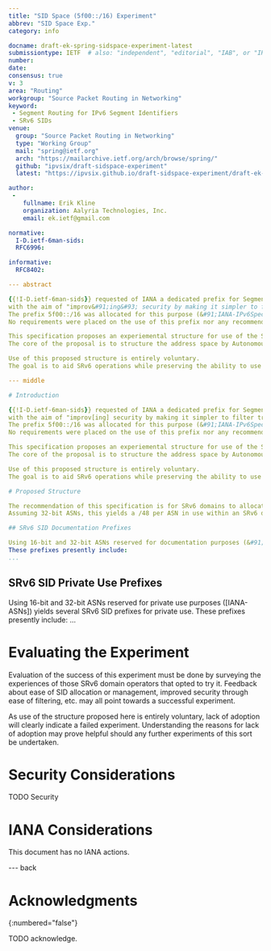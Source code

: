 ```yaml
---
title: "SID Space (5f00::/16) Experiment"
abbrev: "SID Space Exp."
category: info

docname: draft-ek-spring-sidspace-experiment-latest
submissiontype: IETF  # also: "independent", "editorial", "IAB", or "IRTF"
number:
date:
consensus: true
v: 3
area: "Routing"
workgroup: "Source Packet Routing in Networking"
keyword:
 - Segment Routing for IPv6 Segment Identifiers
 - SRv6 SIDs
venue:
  group: "Source Packet Routing in Networking"
  type: "Working Group"
  mail: "spring@ietf.org"
  arch: "https://mailarchive.ietf.org/arch/browse/spring/"
  github: "ipvsix/draft-sidspace-experiment"
  latest: "https://ipvsix.github.io/draft-sidspace-experiment/draft-ek-spring-sidspace-experiment.html"

author:
 -
    fullname: Erik Kline
    organization: Aalyria Technologies, Inc.
    email: ek.ietf@gmail.com

normative:
  I-D.ietf-6man-sids:
  RFC6996:

informative:
  RFC8402:

--- abstract

{{!I-D.ietf-6man-sids}} requested of IANA a dedicated prefix for Segment Routing over IPv6 {{?RFC8402}} Segment Identifiers (SRv6 SIDs),
with the aim of "improv&#91;ing&#93; security by making it simpler to filter traffic at the edge of the SR domains."
The prefix 5f00::/16 was allocated for this purpose (&#91;IANA-IPv6Special&#93;).
No requirements were placed on the use of this prefix nor any recommendations made for structured use of this prefix.

This specification proposes an experiemental structure for use of the SRv6 SIDs prefix.
The core of the proposal is to structure the address space by Autonomous System Number (ASN).

Use of this proposed structure is entirely voluntary.
The goal is to aid SRv6 operations while preserving the ability to use this prefix across cooperating SRv6 domains, but not across the general Internet.

--- middle

# Introduction

{{!I-D.ietf-6man-sids}} requested of IANA a dedicated prefix for Segment Routing over IPv6 {{?RFC8402}} Segment Identifiers (SRv6 SIDs),
with the aim of "improv[ing] security by making it simpler to filter traffic at the edge of the SR domains."
The prefix 5f00::/16 was allocated for this purpose (&#91;IANA-IPv6Special&#93;).
No requirements were placed on the use of this prefix nor any recommendations made for structured use of this prefix.

This specification proposes an experiemental structure for use of the SRv6 SIDs prefix.
The core of the proposal is to structure the address space by Autonomous System Number (ASN).

Use of this proposed structure is entirely voluntary.
The goal is to aid SRv6 operations while preserving the ability to use this prefix across cooperating SRv6 domains, but not across the general Internet.

# Proposed Structure

The recommendation of this specification is for SRv6 domains to allocate SIDs from prefixes that are concatenations of the SRv6 SID prefix (5f00::/16) and an applicable ASN.
Assuming 32-bit ASNs, this yields a /48 per ASN in use within an SRv6 domain, i.e. 5f00:&lt;as.hi16&gt;:&lt;as.lo16&gt;::/48.

## SRv6 SID Documentation Prefixes

Using 16-bit and 32-bit ASNs reserved for documentation purposes (&#91;IANA-ASNs&#93;) yields several SRv6 SID prefixes that might be used for SRv6 documentation purposes.
These prefixes presently include:
...
```


## SRv6 SID Private Use Prefixes

Using 16-bit and 32-bit ASNs reserved for private use purposes (&#91;IANA-ASNs&#93;) yields several SRv6 SID prefixes for private use.
These prefixes presently include:
...

# Evaluating the Experiment

Evaluation of the success of this experiment must be done by surveying the experiences of those SRv6 domain operators that opted to try it.
Feedback about ease of SID allocation or management, improved security through ease of filtering, etc. may all point towards a successful experiment.

As use of the structure proposed here is entirely voluntary, lack of adoption will clearly indicate a failed experiment.
Understanding the reasons for lack of adoption may prove helpful should any further experiments of this sort be undertaken.

# Security Considerations

TODO Security


# IANA Considerations

This document has no IANA actions.


--- back

# Acknowledgments
{:numbered="false"}

TODO acknowledge.
